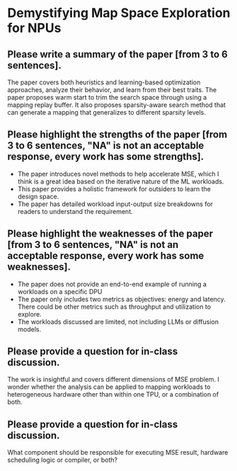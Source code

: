 # Demystifying Map Space Exploration for NPUs

## Please write a summary of the paper [from 3 to 6 sentences].

The paper covers both heuristics and learning-based optimization approaches, analyze their behavior, and learn from their best traits.
The paper proposes warm start to trim the search space through using a mapping replay buffer. It also proposes sparsity-aware search method that can generate a mapping that generalizes to different sparsity levels.

## Please highlight the strengths of the paper [from 3 to 6 sentences, "NA" is not an acceptable response, every work has some strengths].
- The paper introduces novel methods to help accelerate MSE, which I think is a great idea based on the iterative nature of the ML workloads.
- This paper provides a holistic framework for outsiders to learn the design space.
- The paper has detailed workload input-output size breakdowns for readers to understand the requirement.

## Please highlight the weaknesses of the paper [from 3 to 6 sentences, "NA" is not an acceptable response, every work has some weaknesses].
- The paper does not provide an end-to-end example of running a workloads on a specific DPU
- The paper only includes two metrics as objectives: energy and latency. There could be other metrics such as throughput and utilization to explore.
- The workloads discussed are limited, not including LLMs or diffusion models.

## Please provide a question for in-class discussion.
The work is insightful and covers different dimensions of MSE problem. I wonder whether the analysis can be applied to mapping workloads to heterogeneous hardware other than within one TPU, or a combination of both.

## Please provide a question for in-class discussion.
What component should be responsible for executing MSE result, hardware scheduling logic or compiler, or both?


